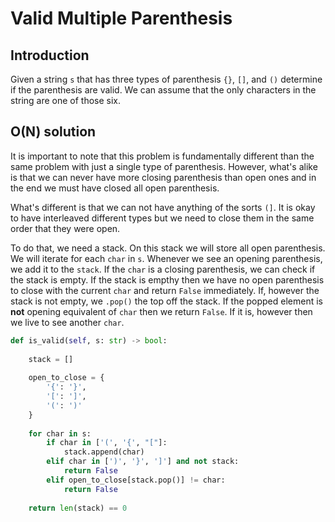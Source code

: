 # Valid Multiple Parenthesis

## Introduction

Given a string `s` that has three types of parenthesis `{}`, `[]`, and `()` determine if the parenthesis are valid. We can assume that the only characters in the string are one of those six.

## O(N) solution

It is important to note that this problem is fundamentally different than the same problem with just a single type of parenthesis. However, what's alike is that we can never have more closing parenthesis than open ones and in the end we must have closed all open parenthesis.

What's different is that we can not have anything of the sorts `(]`. It is okay to have interleaved different types but we need to close them in the same order that they were open.

To do that, we need a stack. On this stack we will store all open parenthesis. We will iterate for each `char` in `s`. Whenever we see an opening parenthesis, we add it to the `stack`. If the `char` is a closing parenthesis, we can check if the stack is empty. If the stack is empthy then we have no open parenthesis to close with the current `char` and return `False` immediately. If, however the stack is not empty, we `.pop()` the top off the stack. If the popped element is **not** opening equivalent of `char` then we return `False`. If it is, however then we live to see another `char`.

```py
def is_valid(self, s: str) -> bool:
        
    stack = []
    
    open_to_close = {
        '{': '}',
        '[': ']',
        '(': ')'
    }
    
    for char in s:
        if char in ['(', '{', "["]:
            stack.append(char)
        elif char in [')', '}', ']'] and not stack:
            return False
        elif open_to_close[stack.pop()] != char:
            return False
        
    return len(stack) == 0

```
